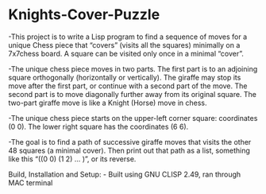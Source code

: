 # Knights-Cover-Puzzle

-This project is to write a Lisp program to find a sequence of moves for a unique Chess piece that “covers”
	(visits all the squares) minimally on a 7x7chess board. A square can be visited only once in a minimal
	“cover”.
  
 -The unique chess piece moves in two parts. The first part is to an adjoining square orthogonally (horizontally or
	vertically). The giraffe may stop its move after the first part, or continue with a second part of the
	move. The second part is to move diagonally further away from its original square. The two-part
	giraffe move is like a Knight (Horse) move in chess. 
  
 -The unique chess piece starts on the upper-left corner square: coordinates (0 0). The lower right square has the
	coordinates (6 6).
  
 -The goal is to find a path of successive giraffe moves that visits the other 48 squares (a minimal
	cover). Then print out that path as a list, something like this “((0 0) (1 2) ... )”, or its reverse.
  
  Build, Installation and Setup:
	-  Built using GNU CLISP 2.49, ran through MAC terminal
